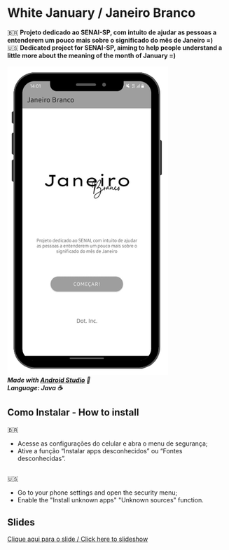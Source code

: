 # White January / Janeiro Branco
:brazil: <b>Projeto dedicado ao SENAI-SP, com intuito de ajudar as pessoas a entenderem um pouco mais sobre o significado do mês de Janeiro =)</b><br>
:us: <b>Dedicated project for SENAI-SP, aiming to help people understand a little more about the meaning of the month of January =)</b><br>
<br><img src="preview.png"/><br>
<i><b>Made with <a href="https://bit.ly/3F8qZlg">Android Studio</a> :iphone:
<br>Language: Java :coffee:</b></i><br>
## Como Instalar - How to install
:brazil:
* Acesse as configurações do celular e abra o menu de segurança;
* Ative a função “Instalar apps desconhecidos” ou “Fontes desconhecidas”.
##
:us:
* Go to your phone settings and open the security menu;
* Enable the "Install unknown apps" "Unknown sources" function.

## Slides
<a href="https://bit.ly/3yAeyfH">Clique aqui para o slide / Click here to slideshow</a>
